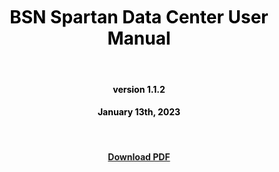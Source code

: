 <br/>
<br/>
<br/>



# <center><font color=Black>BSN Spartan Data Center User Manual</font></center>

<br/>

#### <center><font color=Black>version 1.1.2</font></center>

#### <center><font color=Black>January 13th, 2023</font></center>

<br/>



#### <center><a href="../User Manual.pdf" style="text-decoration:underline;">Download PDF</a></center>



<br/>
<br/>
<br/>









